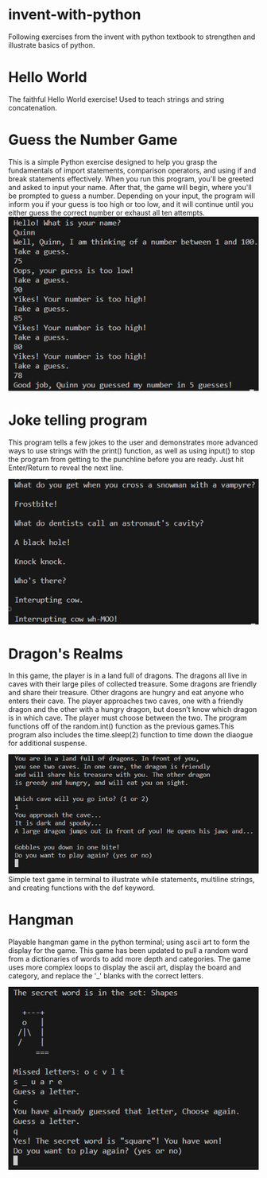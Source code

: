 # invent-with-python
Following exercises from the invent with python textbook to strengthen and illustrate basics of python.

# Hello World
The faithful Hello World exercise! Used to teach strings and string concatenation.

# Guess the Number Game
This is a simple Python exercise designed to help you grasp the fundamentals of import statements, comparison operators, and using if and break statements effectively. When you run this program, you'll be greeted and asked to input your name. After that, the game will begin, where you'll be prompted to guess a number. Depending on your input, the program will inform you if your guess is too high or too low, and it will continue until you either guess the correct number or exhaust all ten attempts.
![NumberGame](./images/number.png)
# Joke telling program
This program tells a few jokes to the user and demonstrates more advanced ways to use strings with the print() function, as well as using input() to stop the program from getting to the punchline before you are ready. Just hit Enter/Return to reveal the next line.

![Jokes](./images/joke.png)
# Dragon's Realms
In this game, the player is in a land full of dragons. The dragons all live in caves with their large piles of collected treasure. Some dragons are friendly and share their treasure. Other dragons are hungry and eat anyone who enters their cave. The player approaches two caves, one with a friendly dragon and the other with a hungry dragon, but doesn’t know which dragon is in which cave. The player must choose between the two.
The program functions off of the random.int() function as the previous games.This program also includes the time.sleep(2) function to time down the diaogue for additional suspense.

![DragonsDen](./images/dragonsden.png)
Simple text game in terminal to illustrate while statements, multiline strings, and creating functions with the def keyword.
# Hangman
Playable hangman game in the python terminal; using ascii art to form the display for the game.
This game has been updated to pull a random word from a dictionaries of words to add more depth and categories. The game uses more complex loops to display the ascii art, display the board and category, and replace the '_' blanks with the correct letters.

![Hangman](./images/hangman.png)